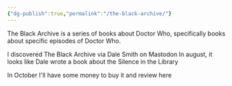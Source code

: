 ```yaml
---
{"dg-publish":true,"permalink":"/the-black-archive/"}
---
```


The Black Archive is a series of books about Doctor Who, specifically books about specific episodes of Doctor Who.

I discovered The Black Archive via Dale Smith on Mastodon 
In august, it looks like Dale wrote a book about the Silence in the Library

In October I'll have some money to buy it and review here
